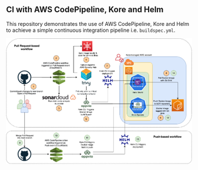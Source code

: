 ## CI with AWS CodePipeline, Kore and Helm

This repository demonstrates the use of AWS CodePipeline, Kore and Helm to achieve a simple continuous integration pipeline i.e. `buildspec.yml`.

![AWS CodePipeline CI Pipeline](../../images/aws-codepipeline-ci.png)
